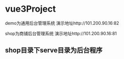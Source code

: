 # vue3Project

demo为通用后台管理系统 演示地址http://101.200.90.16:82

shop为商铺后台管理系统 演示地址http://101.200.90.16:81
## shop目录下serve目录为后台程序
